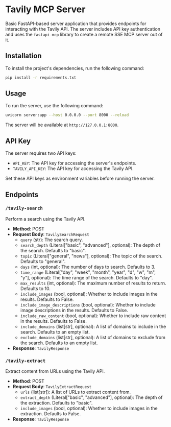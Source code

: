 # Tavily MCP Server

Basic FastAPI-based server application that provides endpoints for interacting with the Tavily API. The server includes API key authentication and uses the `fastapi-mcp` library to create a remote SSE MCP server out of it.

## Installation

To install the project's dependencies, run the following command:

```bash
pip install -r requirements.txt
```

## Usage

To run the server, use the following command:

```bash
uvicorn server:app --host 0.0.0.0 --port 8000 --reload
```

The server will be available at `http://127.0.0.1:8000`.

## API Key

The server requires two API keys:

- `API_KEY`: The API key for accessing the server's endpoints.
- `TAVILY_API_KEY`: The API key for accessing the Tavily API.

Set these API keys as environment variables before running the server.

## Endpoints

### `/tavily-search`

Perform a search using the Tavily API.

- **Method**: POST
- **Request Body**: `TavilySearchRequest`
  - `query` (str): The search query.
  - `search_depth` (Literal["basic", "advanced"], optional): The depth of the search. Defaults to "basic".
  - `topic` (Literal["general", "news"], optional): The topic of the search. Defaults to "general".
  - `days` (int, optional): The number of days to search. Defaults to 3.
  - `time_range` (Literal["day", "week", "month", "year", "d", "w", "m", "y"], optional): The time range of the search. Defaults to "day".
  - `max_results` (int, optional): The maximum number of results to return. Defaults to 10.
  - `include_images` (bool, optional): Whether to include images in the results. Defaults to False.
  - `include_image_descriptions` (bool, optional): Whether to include image descriptions in the results. Defaults to False.
  - `include_raw_content` (bool, optional): Whether to include raw content in the results. Defaults to False.
  - `include_domains` (list[str], optional): A list of domains to include in the search. Defaults to an empty list.
  - `exclude_domains` (list[str], optional): A list of domains to exclude from the search. Defaults to an empty list.
- **Response**: `TavilyResponse`

### `/tavily-extract`

Extract content from URLs using the Tavily API.

- **Method**: POST
- **Request Body**: `TavilyExtractRequest`
  - `urls` (list[str]): A list of URLs to extract content from.
  - `extract_depth` (Literal["basic", "advanced"], optional): The depth of the extraction. Defaults to "basic".
  - `include_images` (bool, optional): Whether to include images in the extraction. Defaults to False.
- **Response**: `TavilyResponse`

